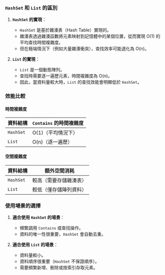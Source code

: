 ### **`HashSet` 和 `List` 的區別**

1. **`HashSet` 的實現**：
    
    - `HashSet` 是基於雜湊表（Hash Table）實現的。
    - 雜湊表透過雜湊函數將元素映射到記憶體中的某個位置，從而實現 O(1) 的平均查找時間複雜度。
    - 但在極端情況下（例如大量雜湊衝突），查找效率可能退化為 O(n)。
2. **`List` 的實現**：
    
    - `List` 是一個動態陣列。
    - 查找時需要逐一遍歷元素，時間複雜度為 O(n)。
    - 因此，當資料量較大時，`List` 的查找效能會明顯低於 `HashSet`。

### **效能比較**

#### **時間複雜度**

|資料結構|`Contains` 的時間複雜度|
|---|---|
|`HashSet`|O(1)（平均情況下）|
|`List`|O(n)（逐一遍歷）|

#### **空間複雜度**

|資料結構|額外空間消耗|
|---|---|
|`HashSet`|較高（需要存儲雜湊表）|
|`List`|較低（僅存儲陣列資料）|

### **使用場景的選擇**

1. **適合使用 `HashSet` 的場景**：
    
    - 頻繁調用 `Contains` 或查找操作。
    - 資料的唯一性很重要，`HashSet` 會自動去重。
2. **適合使用 `List` 的場景**：
    
    - 資料量較小。
    - 資料順序很重要（`HashSet` 不保證順序）。
    - 需要頻繁新增、刪除或按索引存取元素。